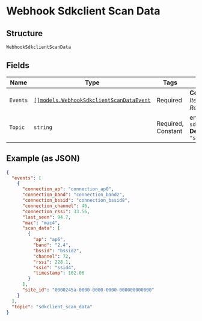 
# Webhook Sdkclient Scan Data

## Structure

`WebhookSdkclientScanData`

## Fields

| Name | Type | Tags | Description |
|  --- | --- | --- | --- |
| `Events` | [`[]models.WebhookSdkclientScanDataEvent`](../../doc/models/webhook-sdkclient-scan-data-event.md) | Required | **Constraints**: *Minimum Items*: `1`, *Unique Items Required* |
| `Topic` | `string` | Required, Constant | enum: `sdkclient_scan_data`<br>**Default**: `"sdkclient_scan_data"` |

## Example (as JSON)

```json
{
  "events": [
    {
      "connection_ap": "connection_ap0",
      "connection_band": "connection_band2",
      "connection_bssid": "connection_bssid8",
      "connection_channel": 46,
      "connection_rssi": 33.56,
      "last_seen": 94.7,
      "mac": "mac4",
      "scan_data": [
        {
          "ap": "ap6",
          "band": "2.4",
          "bssid": "bssid2",
          "channel": 72,
          "rssi": 228.1,
          "ssid": "ssid4",
          "timestamp": 102.06
        }
      ],
      "site_id": "0000245a-0000-0000-0000-000000000000"
    }
  ],
  "topic": "sdkclient_scan_data"
}
```

